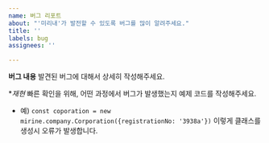 ```yaml
---
name: 버그 리포트
about: "'미리내'가 발전할 수 있도록 버그를 많이 알려주세요."
title: ''
labels: bug
assignees: ''

---
```


**버그 내용**
발견된 버그에 대해서 상세히 작성해주세요.

**재현*
빠른 확인을 위해, 어떤 과정에서 버그가 발생했는지 예제 코드를 작성해주세요.

* 예) `const coporation = new mirine.company.Corporation({registrationNo: '3938a'})` 이렇게 클래스를 생성시 오류가 발생합니다.
